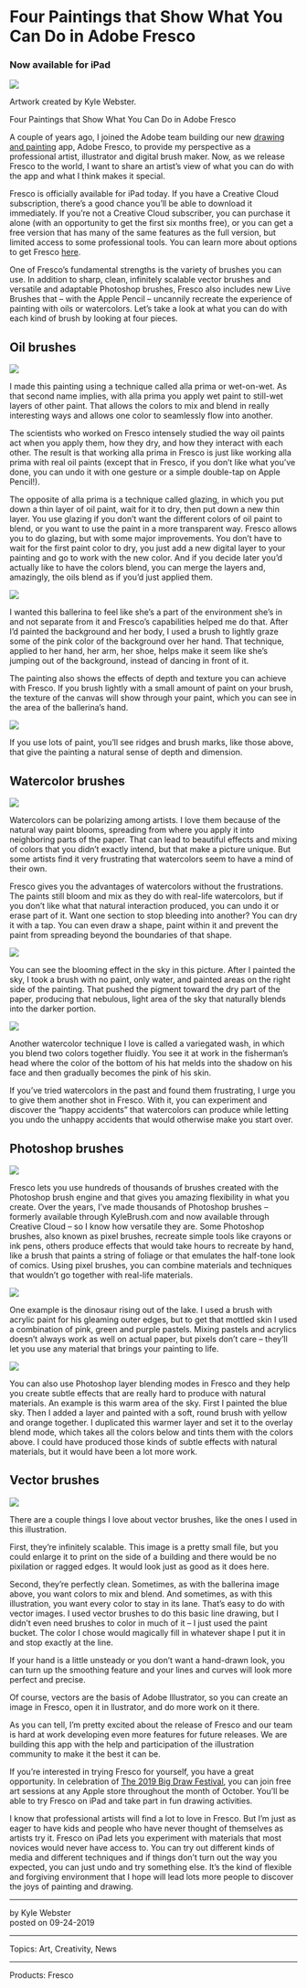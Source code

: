 # Four Paintings that Show What You Can Do in Adobe Fresco

### Now available for iPad

![](four-paintings-that-show-what-you-can-do-in-adobe-fresco/image004.jpg)

Artwork created by Kyle Webster.

Four Paintings that Show What You Can Do in Adobe Fresco

A couple of years ago, I joined the Adobe team building our new [drawing and painting](https://www.adobe.com/creativecloud/drawing-painting.html) app, Adobe Fresco, to provide my perspective as a professional artist, illustrator and digital brush maker. Now, as we release Fresco to the world, I want to share an artist’s view of what you can do with the app and what I think makes it special.

Fresco is officially available for iPad today. If you have a Creative Cloud subscription, there’s a good chance you’ll be able to download it immediately. If you’re not a Creative Cloud subscriber, you can purchase it alone (with an opportunity to get the first six months free), or you can get a free version that has many of the same features as the full version, but limited access to some professional tools. You can learn more about options to get Fresco [here](https://www.adobe.com/products/fresco.html).

One of Fresco’s fundamental strengths is the variety of brushes you can use. In addition to sharp, clean, infinitely scalable vector brushes and versatile and adaptable Photoshop brushes, Fresco also includes new Live Brushes that – with the Apple Pencil – uncannily recreate the experience of painting with oils or watercolors. Let’s take a look at what you can do with each kind of brush by looking at four pieces.

## Oil brushes

![](four-paintings-that-show-what-you-can-do-in-adobe-fresco/Oil-1.jpg)

I made this painting using a technique called alla prima or wet-on-wet. As that second name implies, with alla prima you apply wet paint to still-wet layers of other paint. That allows the colors to mix and blend in really interesting ways and allows one color to seamlessly flow into another.

The scientists who worked on Fresco intensely studied the way oil paints act when you apply them, how they dry, and how they interact with each other. The result is that working alla prima in Fresco is just like working alla prima with real oil paints (except that in Fresco, if you don’t like what you’ve done, you can undo it with one gesture or a simple double-tap on Apple Pencil!).

The opposite of alla prima is a technique called glazing, in which you put down a thin layer of oil paint, wait for it to dry, then put down a new thin layer. You use glazing if you don’t want the different colors of oil paint to blend, or you want to use the paint in a more transparent way. Fresco allows you to do glazing, but with some major improvements. You don’t have to wait for the first paint color to dry, you just add a new digital layer to your painting and go to work with the new color. And if you decide later you’d actually like to have the colors blend, you can merge the layers and, amazingly, the oils blend as if you’d just applied them.

![](four-paintings-that-show-what-you-can-do-in-adobe-fresco/Oils_hand.jpg)

I wanted this ballerina to feel like she’s a part of the environment she’s in and not separate from it and Fresco’s capabilities helped me do that. After I’d painted the background and her body, I used a brush to lightly graze some of the pink color of the background over her hand. That technique, applied to her hand, her arm, her shoe, helps make it seem like she’s jumping out of the background, instead of dancing in front of it.

The painting also shows the effects of depth and texture you can achieve with Fresco. If you brush lightly with a small amount of paint on your brush, the texture of the canvas will show through your paint, which you can see in the area of the ballerina’s hand.

![](four-paintings-that-show-what-you-can-do-in-adobe-fresco/Oil_ridges.jpg)

If you use lots of paint, you’ll see ridges and brush marks, like those above, that give the painting a natural sense of depth and dimension.

## Watercolor brushes

![](four-paintings-that-show-what-you-can-do-in-adobe-fresco/watercolor_v2.jpg)

Watercolors can be polarizing among artists. I love them because of the natural way paint blooms, spreading from where you apply it into neighboring parts of the paper. That can lead to beautiful effects and mixing of colors that you didn’t exactly intend, but that make a picture unique. But some artists find it very frustrating that watercolors seem to have a mind of their own.

Fresco gives you the advantages of watercolors without the frustrations. The paints still bloom and mix as they do with real-life watercolors, but if you don’t like what that natural interaction produced, you can undo it or erase part of it. Want one section to stop bleeding into another? You can dry it with a tap. You can even draw a shape, paint within it and prevent the paint from spreading beyond the boundaries of that shape.

![](four-paintings-that-show-what-you-can-do-in-adobe-fresco/watercolor_bloom.jpg)

You can see the blooming effect in the sky in this picture. After I painted the sky, I took a brush with no paint, only water, and painted areas on the right side of the painting. That pushed the pigment toward the dry part of the paper, producing that nebulous, light area of the sky that naturally blends into the darker portion.

![](four-paintings-that-show-what-you-can-do-in-adobe-fresco/watercolor_hat.jpg)

Another watercolor technique I love is called a variegated wash, in which you blend two colors together fluidly. You see it at work in the fisherman’s head where the color of the bottom of his hat melds into the shadow on his face and then gradually becomes the pink of his skin.

If you’ve tried watercolors in the past and found them frustrating, I urge you to give them another shot in Fresco. With it, you can experiment and discover the “happy accidents” that watercolors can produce while letting you undo the unhappy accidents that would otherwise make you start over.

## Photoshop brushes

![](four-paintings-that-show-what-you-can-do-in-adobe-fresco/PS-brushes.jpg)

Fresco lets you use hundreds of thousands of brushes created with the Photoshop brush engine and that gives you amazing flexibility in what you create. Over the years, I’ve made thousands of Photoshop brushes – formerly available through KyleBrush.com and now available through Creative Cloud – so I know how versatile they are. Some Photoshop brushes, also known as pixel brushes, recreate simple tools like crayons or ink pens, others produce effects that would take hours to recreate by hand, like a brush that paints a string of foliage or that emulates the half-tone look of comics. Using pixel brushes, you can combine materials and techniques that wouldn’t go together with real-life materials.

![](four-paintings-that-show-what-you-can-do-in-adobe-fresco/PS-brushes_dino.jpg)

One example is the dinosaur rising out of the lake. I used a brush with acrylic paint for his gleaming outer edges, but to get that mottled skin I used a combination of pink, green and purple pastels. Mixing pastels and acrylics doesn’t always work as well on actual paper, but pixels don’t care – they’ll let you use any material that brings your painting to life.

![](four-paintings-that-show-what-you-can-do-in-adobe-fresco/PS-brushes_sky.jpg)

You can also use Photoshop layer blending modes in Fresco and they help you create subtle effects that are really hard to produce with natural materials. An example is this warm area of the sky. First I painted the blue sky. Then I added a layer and painted with a soft, round brush with yellow and orange together. I duplicated this warmer layer and set it to the overlay blend mode, which takes all the colors below and tints them with the colors above. I could have produced those kinds of subtle effects with natural materials, but it would have been a lot more work.

## Vector brushes

![](four-paintings-that-show-what-you-can-do-in-adobe-fresco/vector.jpg)

There are a couple things I love about vector brushes, like the ones I used in this illustration.

First, they’re infinitely scalable. This image is a pretty small file, but you could enlarge it to print on the side of a building and there would be no pixilation or ragged edges. It would look just as good as it does here.

Second, they’re perfectly clean. Sometimes, as with the ballerina image above, you want colors to mix and blend. And sometimes, as with this illustration, you want every color to stay in its lane. That’s easy to do with vector images. I used vector brushes to do this basic line drawing, but I didn’t even need brushes to color in much of it – I just used the paint bucket. The color I chose would magically fill in whatever shape I put it in and stop exactly at the line.

If your hand is a little unsteady or you don’t want a hand-drawn look, you can turn up the smoothing feature and your lines and curves will look more perfect and precise.

Of course, vectors are the basis of Adobe Illustrator, so you can create an image in Fresco, open it in llustrator, and do more work on it there.

As you can tell, I’m pretty excited about the release of Fresco and our team is hard at work developing even more features for future releases. We are building this app with the help and participation of the illustration community to make it the best it can be.

If you’re interested in trying Fresco for yourself, you have a great opportunity. In celebration of [The 2019 Big Draw Festival](https://www.apple.com/today/collection/the-big-draw/), you can join free art sessions at any Apple store throughout the month of October. You’ll be able to try Fresco on iPad and take part in fun drawing activities.

I know that professional artists will find a lot to love in Fresco. But I’m just as eager to have kids and people who have never thought of themselves as artists try it. Fresco on iPad lets you experiment with materials that most novices would never have access to. You can try out different kinds of media and different techniques and if things don’t turn out the way you expected, you can just undo and try something else. It’s the kind of flexible and forgiving environment that I hope will lead lots more people to discover the joys of painting and drawing.

---

by Kyle Webster  
posted on 09-24-2019

---

Topics: Art, Creativity, News

---

Products: Fresco

